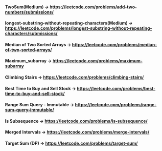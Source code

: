 #### TwoSum(Medium) -> https://leetcode.com/problems/add-two-numbers/submissions/

#### longest-substring-without-repeating-characters(Medium) -> https://leetcode.com/problems/longest-substring-without-repeating-characters/submissions/

#### Median of Two Sorted Arrays -> https://leetcode.com/problems/median-of-two-sorted-arrays/

#### Maximum_subarray -> https://leetcode.com/problems/maximum-subarray

#### Climbing Stairs -> https://leetcode.com/problems/climbing-stairs/

#### Best Time to Buy and Sell Stock -> https://leetcode.com/problems/best-time-to-buy-and-sell-stock/

#### Range Sum Query - Immutable -> https://leetcode.com/problems/range-sum-query-immutable/

#### Is Subsequence -> https://leetcode.com/problems/is-subsequence/

#### Merged Intervals -> https://leetcode.com/problems/merge-intervals/

#### Target Sum (DP) -> https://leetcode.com/problems/target-sum/
